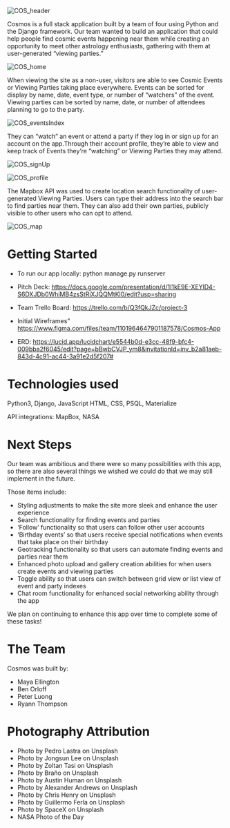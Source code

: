![COS_header](https://images.squarespace-cdn.com/content/v1/5942c7c820099e1dd1e2f0b1/1651845407592-0JVRSWMIUCOF00U4SCNP/COSMOS+README+HEADER.png?format=2500w)

Cosmos is a full stack application built by a team of four using Python and the Django framework. Our team wanted to build an application that could help people find cosmic events happening near them while creating an opportunity to meet other astrology enthusiasts, gathering with them at user-generated “viewing parties.”

![COS_home](https://images.squarespace-cdn.com/content/v1/5942c7c820099e1dd1e2f0b1/1651844828682-MVARQPQ8IJBBFBES4GOA/Screen+Shot+2022-05-06+at+9.06.33+AM.png?format=2500w)

When viewing the site as a non-user, visitors are able to see Cosmic Events or Viewing Parties taking place everywhere. Events can be sorted for display by name, date, event type, or number of “watchers” of the event. Viewing parties can be sorted by name, date, or number of attendees planning to go to the party.

![COS_eventsIndex](https://images.squarespace-cdn.com/content/v1/5942c7c820099e1dd1e2f0b1/1651844827463-468BX8UJHWB31OR10ET9/Screen+Shot+2022-05-05+at+9.05.31+PM.png?format=2500w)

They can “watch” an event or attend a party if they log in or sign up for an account on the app.Through their account profile, they’re able to view and keep track of Events they’re “watching” or Viewing Parties they may attend.

![COS_signUp](https://images.squarespace-cdn.com/content/v1/5942c7c820099e1dd1e2f0b1/1651844831562-VGT0WZQ69F6PQAOHP5FW/Screen+Shot+2022-05-06+at+9.19.12+AM.png?format=2500w)

![COS_profile](https://images.squarespace-cdn.com/content/v1/5942c7c820099e1dd1e2f0b1/1651844830297-8DT72BM2O42FIMR4FGVF/Screen+Shot+2022-05-06+at+9.11.38+AM.png?format=2500w)

The Mapbox API was used to create location search functionality of user-generated Viewing Parties. Users can type their address into the search bar to find parties near them. They can also add their own parties, publicly visible to other users who can opt to attend.

![COS_map](https://images.squarespace-cdn.com/content/v1/5942c7c820099e1dd1e2f0b1/1651844831522-DMS40ONXAUQAFAB4H1Y4/Screen+Shot+2022-05-06+at+9.15.43+AM.png?format=2500w)

# Getting Started

- To run our app locally: python manage.py runserver

- Pitch Deck: https://docs.google.com/presentation/d/1I1kE9E-XEYlD4-S6DXJDb0WhiMB4zsStRiXJQQMtKl0/edit?usp=sharing
- Team Trello Board: https://trello.com/b/Q3fQkJZc/project-3
- Initial Wireframes” https://www.figma.com/files/team/1101964647901187578/Cosmos-App
- ERD: https://lucid.app/lucidchart/e5544b0d-e3cc-48f9-bfc4-009bba2f6045/edit?page=bBwbCVJP_ym8&invitationId=inv_b2a81aeb-843d-4c91-ac44-3a91e2d5f207#

# Technologies used

Python3, Django, JavaScript HTML, CSS, PSQL, Materialize

API integrations: MapBox, NASA

# Next Steps

Our team was ambitious and there were so many possibilities with this app, so there are also several things we wished we could do that we may still implement in the future.

Those items include:

- Styling adjustments to make the site more sleek and enhance the user experience
- Search functionality for finding events and parties
- ‘Follow’ functionality so that users can follow other user accounts
- ‘Birthday events’ so that users receive special notifications when events that take place on their birthday
- Geotracking functionality so that users can automate finding events and parties near them
- Enhanced photo upload and gallery creation abilities for when users create events and viewing parties
- Toggle ability so that users can switch between grid view or list view of event and party indexes
- Chat room functionality for enhanced social networking ability through the app

We plan on continuing to enhance this app over time to complete some of these tasks!

# The Team

Cosmos was built by:

- Maya Ellington
- Ben Orloff
- Peter Luong
- Ryann Thompson

# Photography Attribution

- Photo by Pedro Lastra on Unsplash
- Photo by Jongsun Lee on Unsplash
- Photo by Zoltan Tasi on Unsplash
- Photo by Braňo on Unsplash
- Photo by Austin Human on Unsplash
- Photo by Alexander Andrews on Unsplash
- Photo by Chris Henry on Unsplash
- Photo by Guillermo Ferla on Unsplash
- Photo by SpaceX on Unsplash
- NASA Photo of the Day
